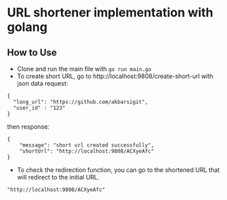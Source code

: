# URL shortener implementation with golang

## How to Use

- Clone and run the main file with `go run main.go`
- To create short URL, go to http://localhost:9808/create-short-url with json data request:
```
{
  "long_url": "https://github.com/akbarsigit",
  "user_id" : "123"
}
```

then response: 
```
{
    "message": "short url created successfully",
    "shortUrl": "http://localhost:9808/ACXyeAfc"
}
```

- To check the redirection function, you can go to the shortened URL that will redirect to the initial URL.

`"http://localhost:9808/ACXyeAfc"`
